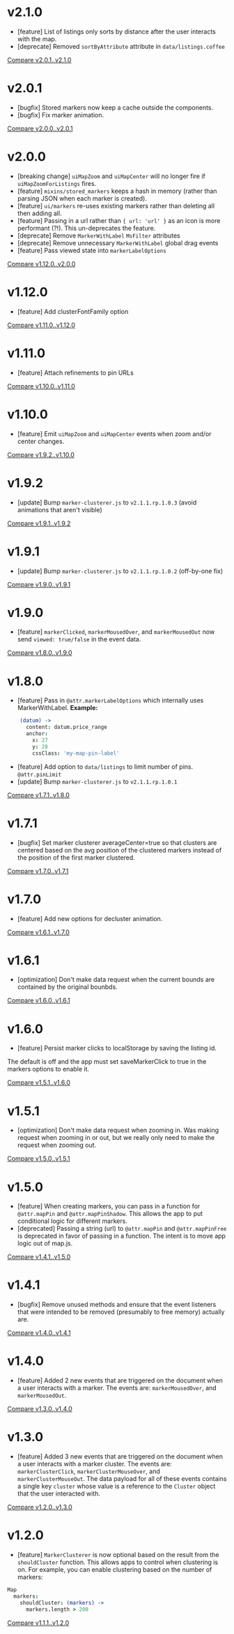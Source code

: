 # v2.1.0
* [feature] List of listings only sorts by distance after the user interacts with the map.
* [deprecate] Removed `sortByAttribute` attribute in `data/listings.coffee`

[Compare v2.0.1..v2.1.0](https://github.com/RentPath/map.js/compare/v2.0.1...v2.1.0)

# v2.0.1
* [bugfix] Stored markers now keep a cache outside the components.
* [bugfix] Fix marker animation.

[Compare v2.0.0..v2.0.1](https://github.com/RentPath/map.js/compare/v2.0.0...v2.0.1)

# v2.0.0
* [breaking change] `uiMapZoom` and `uiMapCenter` will no longer fire if `uiMapZoomForListings` fires.
* [feature] `mixins/stored_markers` keeps a hash in memory (rather than parsing JSON when each marker is created).
* [feature] `ui/markers` re-uses existing markers rather than deleting all then adding all.
* [feature] Passing in a url rather than `{ url: 'url' }` as an icon is more performant (?!). This un-deprecates the feature.
* [deprecate] Remove `MarkerWithLabel` `MsFilter` attributes
* [deprecate] Remove unnecessary `MarkerWithLabel` global drag events
* [feature] Pass viewed state into `markerLabelOptions`

[Compare v1.12.0..v2.0.0](https://github.com/RentPath/map.js/compare/v1.12.0...v2.0.0)

# v1.12.0
* [feature] Add clusterFontFamily option

[Compare v1.11.0..v1.12.0](https://github.com/RentPath/map.js/compare/v1.11.0...v1.12.0)

# v1.11.0
* [feature] Attach refinements to pin URLs

[Compare v1.10.0..v1.11.0](https://github.com/RentPath/map.js/compare/v1.10.0...v1.11.0)

# v1.10.0
* [feature] Emit `uiMapZoom` and `uiMapCenter` events when zoom and/or center changes.

[Compare v1.9.2..v1.10.0](https://github.com/RentPath/map.js/compare/v1.9.2...v1.10.0)

# v1.9.2
* [update] Bump `marker-clusterer.js` to `v2.1.1.rp.1.0.3` (avoid animations that aren't visible)

[Compare v1.9.1..v1.9.2](https://github.com/RentPath/map.js/compare/v1.9.1...v1.9.2)

# v1.9.1
* [update] Bump `marker-clusterer.js` to `v2.1.1.rp.1.0.2` (off-by-one fix)

[Compare v1.9.0..v1.9.1](https://github.com/RentPath/map.js/compare/v1.9.0...v1.9.1)

# v1.9.0
* [feature] `markerClicked`, `markerMousedOver`, and `markerMousedOut` now send `viewed: true/false` in the event data.

[Compare v1.8.0..v1.9.0](https://github.com/RentPath/map.js/compare/v1.8.0...v1.9.0)

# v1.8.0
* [feature] Pass in `@attr.markerLabelOptions` which internally uses MarkerWithLabel. **Example:**
```coffee
    (datum) ->
      content: datum.price_range
      anchor:
        x: 27
        y: 28
        cssClass: 'my-map-pin-label'
```
* [feature] Add option to `data/listings` to limit number of pins. `@attr.pinLimit`
* [update] Bump `marker-clusterer.js` to `v2.1.1.rp.1.0.1`

[Compare v1.7.1..v1.8.0](https://github.com/RentPath/map.js/compare/v1.7.1...v1.8.0)

# v1.7.1
* [bugfix] Set marker clusterer averageCenter=true so that clusters are centered based on the avg position of the clustered markers instead of the position of the first marker clustered.

[Compare v1.7.0..v1.7.1](https://github.com/RentPath/map.js/compare/v1.7.0...v1.7.1)

# v1.7.0
* [feature] Add new options for decluster animation.

[Compare v1.6.1..v1.7.0](https://github.com/RentPath/map.js/compare/v1.6.1...v1.7.0)

# v1.6.1
* [optimization] Don't make data request when the current bounds are contained by the original bounbds.

[Compare v1.6.0..v1.6.1](https://github.com/RentPath/map.js/compare/v1.6.0...v1.6.1)

# v1.6.0
* [feature] Persist marker clicks to localStorage by saving the listing id.

The default is off and the app must set saveMarkerClick to true
in the markers options to enable it.

[Compare v1.5.1..v1.6.0](https://github.com/RentPath/map.js/compare/v1.5.1...v1.6.0)

# v1.5.1
* [optimization] Don't make data request when zooming in.
  Was making request when zooming in or out, but we really only need to make the request when zooming out.

[Compare v1.5.0..v1.5.1](https://github.com/RentPath/map.js/compare/v1.5.0...v1.5.1)

# v1.5.0
* [feature] When creating markers, you can pass in a function for `@attr.mapPin` and `@attr.mapPinShadow`. This allows the app to put conditional logic for different markers.
* [deprecated] Passing a string (url) to `@attr.mapPin` and `@attr.mapPinFree` is deprecated in favor of passing in a function. The intent is to move app logic out of map.js.

[Compare v1.4.1..v1.5.0](https://github.com/RentPath/map.js/compare/v1.4.1...v1.5.0)

# v1.4.1
* [bugfix] Remove unused methods and ensure that the event listeners that were intended to be removed (presumably to free memory) actually are.

[Compare v1.4.0..v1.4.1](https://github.com/RentPath/map.js/compare/v1.4.0...v1.4.1)

# v1.4.0
* [feature] Added 2 new events that are triggered on the document when a user interacts with a marker.
The events are: `markerMousedOver`, and `markerMousedOut`.

[Compare v1.3.0..v1.4.0](https://github.com/RentPath/map.js/compare/v1.3.0...v1.4.0)

# v1.3.0
* [feature] Added 3 new events that are triggered on the document when a user interacts with a marker cluster.
The events are: `markerClusterClick`, `markerClusterMouseOver`, and `markerClusterMouseOut`. The data payload for all of these events contains a single key `cluster` whose value is a reference to the `Cluster` object that the user interacted with.

[Compare v1.2.0..v1.3.0](https://github.com/RentPath/map.js/compare/v1.2.0...v1.3.0)

# v1.2.0
* [feature] `MarkerClusterer` is now optional based on the result from the `shouldCluster` function. This allows apps to control when clustering is on. For example, you can enable clustering based on the number of markers:

```coffee
Map
  markers:
    shouldCluster: (markers) ->
      markers.length > 200
```

[Compare v1.1.1..v1.2.0](https://github.com/RentPath/map.js/compare/v1.1.1...v1.2.0)
